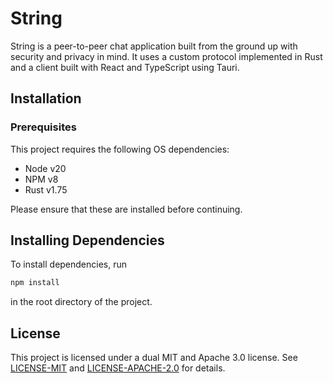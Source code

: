 # String

String is a peer-to-peer chat application built from the ground up with security and privacy in
mind. It uses a custom protocol implemented in Rust and a client built with React and TypeScript
using Tauri.

## Installation

### Prerequisites

This project requires the following OS dependencies:

- Node v20
- NPM v8
- Rust v1.75

Please ensure that these are installed before continuing.

## Installing Dependencies

To install dependencies, run

```bash
npm install
```

in the root directory of the project.

## License

This project is licensed under a dual MIT and Apache 3.0 license. See [LICENSE-MIT](./LICENSE-MIT)
and [LICENSE-APACHE-2.0](./LICENSE-APACHE-2.0) for details.
